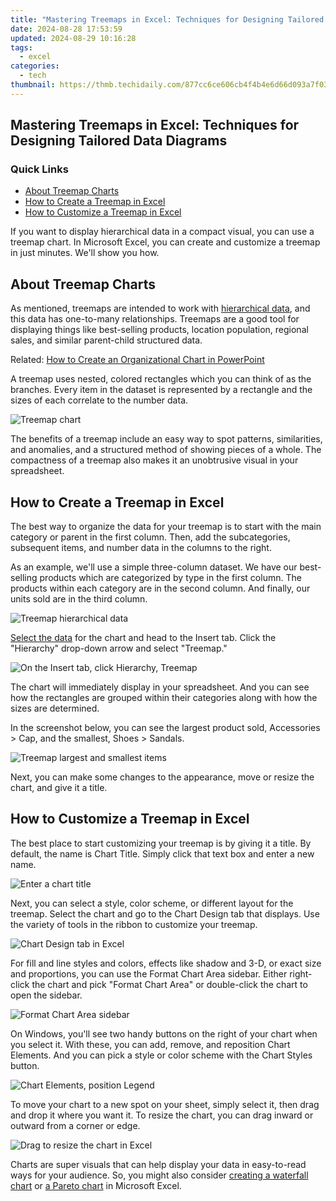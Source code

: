 ```yaml
---
title: "Mastering Treemaps in Excel: Techniques for Designing Tailored Data Diagrams"
date: 2024-08-28 17:53:59
updated: 2024-08-29 10:16:28
tags:
  - excel
categories:
  - tech
thumbnail: https://thmb.techidaily.com/877cc6ce606cb4f4b4e6d66d093a7f03e00e14887d19a1aafa40b745d8b4ce71.jpg
---
```


## Mastering Treemaps in Excel: Techniques for Designing Tailored Data Diagrams

### Quick Links

* [About Treemap Charts](https://windows11.techidaily.com/resolving-offline-errors-for-windows-11s-printer-port/)
* [How to Create a Treemap in Excel](https://fox-boxes.techidaily.com/2024-approved-understanding-av1-a-first-step-for-beginners/)
* [How to Customize a Treemap in Excel](https://facebook-record-videos.techidaily.com/updated-innovators-roundtable-for-youtube/)

 If you want to display hierarchical data in a compact visual, you can use a treemap chart. In Microsoft Excel, you can create and customize a treemap in just minutes. We'll show you how.

##  About Treemap Charts

 As mentioned, treemaps are intended to work with [hierarchical data](https://facebook-clips.techidaily.com/amp-up-the-sound-beat-downloads-on-fb-for-2024/), and this data has one-to-many relationships. Treemaps are a good tool for displaying things like best-selling products, location population, regional sales, and similar parent-child structured data.

Related: [How to Create an Organizational Chart in PowerPoint](https://facebook-clips.techidaily.com/amp-up-the-sound-beat-downloads-on-fb-for-2024/) 

 A treemap uses nested, colored rectangles which you can think of as the branches. Every item in the dataset is represented by a rectangle and the sizes of each correlate to the number data.

![Treemap chart](https://static1.howtogeekimages.com/wordpress/wp-content/uploads/2021/08/EastWestStates-ExcelTreemap.png) 

 The benefits of a treemap include an easy way to spot patterns, similarities, and anomalies, and a structured method of showing pieces of a whole. The compactness of a treemap also makes it an unobtrusive visual in your spreadsheet.

##  How to Create a Treemap in Excel

 The best way to organize the data for your treemap is to start with the main category or parent in the first column. Then, add the subcategories, subsequent items, and number data in the columns to the right.

 As an example, we'll use a simple three-column dataset. We have our best-selling products which are categorized by type in the first column. The products within each category are in the second column. And finally, our units sold are in the third column.

![Treemap hierarchical data](https://static1.howtogeekimages.com/wordpress/wp-content/uploads/2021/08/TreemapData-ExcelTreemap.png) 

[Select the data](https://buynow-tips.techidaily.com/exploring-a-ravaged-world-on-motorcycle-in-days-gone-our-comprehhavis-review/) for the chart and head to the Insert tab. Click the "Hierarchy" drop-down arrow and select "Treemap."

![On the Insert tab, click Hierarchy, Treemap](https://static1.howtogeekimages.com/wordpress/wp-content/uploads/2021/08/InsertHierarchyTreemap-ExcelTreemap.png) 

 The chart will immediately display in your spreadsheet. And you can see how the rectangles are grouped within their categories along with how the sizes are determined.

 In the screenshot below, you can see the largest product sold, Accessories > Cap, and the smallest, Shoes > Sandals.

![Treemap largest and smallest items](https://static1.howtogeekimages.com/wordpress/wp-content/uploads/2021/08/TreemapWithData-ExcelTreemap.png) 

 Next, you can make some changes to the appearance, move or resize the chart, and give it a title.

##  How to Customize a Treemap in Excel

 The best place to start customizing your treemap is by giving it a title. By default, the name is Chart Title. Simply click that text box and enter a new name.

![Enter a chart title](https://static1.howtogeekimages.com/wordpress/wp-content/uploads/2021/08/ChartTitle-ExcelTreemap.png) 

 Next, you can select a style, color scheme, or different layout for the treemap. Select the chart and go to the Chart Design tab that displays. Use the variety of tools in the ribbon to customize your treemap.

![Chart Design tab in Excel](https://static1.howtogeekimages.com/wordpress/wp-content/uploads/2021/08/ChartDesignTab-ExcelTreemap.png) 

 For fill and line styles and colors, effects like shadow and 3-D, or exact size and proportions, you can use the Format Chart Area sidebar. Either right-click the chart and pick "Format Chart Area" or double-click the chart to open the sidebar.

![Format Chart Area sidebar](https://static1.howtogeekimages.com/wordpress/wp-content/uploads/2021/08/FormatChartArea-ExcelTreemap.png) 

 On Windows, you'll see two handy buttons on the right of your chart when you select it. With these, you can add, remove, and reposition Chart Elements. And you can pick a style or color scheme with the Chart Styles button.

![Chart Elements, position Legend](https://static1.howtogeekimages.com/wordpress/wp-content/uploads/2021/08/ChartElementsLegend-ExcelTreemap.png) 

 To move your chart to a new spot on your sheet, simply select it, then drag and drop it where you want it. To resize the chart, you can drag inward or outward from a corner or edge.

![Drag to resize the chart in Excel](https://static1.howtogeekimages.com/wordpress/wp-content/uploads/2021/08/ResizeChart-ExcelTreemap.png) 

 Charts are super visuals that can help display your data in easy-to-read ways for your audience. So, you might also consider [creating a waterfall chart](https://youtube-docs.techidaily.com/approved-strategies-for-effective-youtube-playlist-distribution/) or [a Pareto chart](https://snapchat-videos.techidaily.com/new-in-2024-capturing-snapshots-transferring-from-snapchat-to-device-storage/) in Microsoft Excel.

<ins class="adsbygoogle"
     style="display:block"
     data-ad-format="autorelaxed"
     data-ad-client="ca-pub-7571918770474297"
     data-ad-slot="1223367746"></ins>



<ins class="adsbygoogle"
     style="display:block"
     data-ad-client="ca-pub-7571918770474297"
     data-ad-slot="8358498916"
     data-ad-format="auto"
     data-full-width-responsive="true"></ins>
